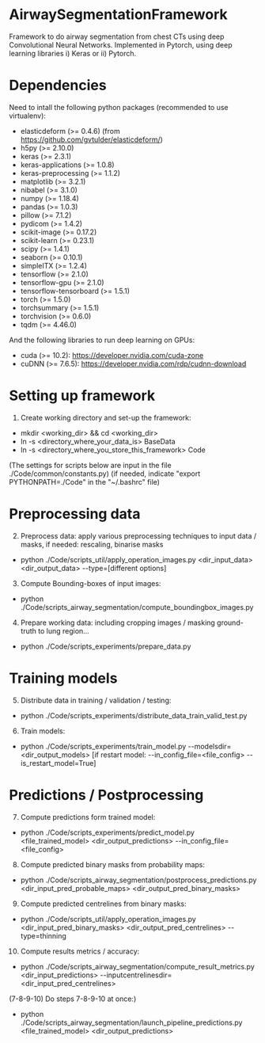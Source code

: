 # AirwaySegmentationFramework
Framework to do airway segmentation from chest CTs using deep Convolutional Neural Networks.
Implemented in Pytorch, using deep learning libraries i) Keras or ii) Pytorch.

# Dependencies
Need to intall the following python packages (recommended to use virtualenv):
- elasticdeform (>= 0.4.6) (from https://github.com/gvtulder/elasticdeform/)
- h5py (>= 2.10.0)
- keras (>= 2.3.1)
- keras-applications (>= 1.0.8)
- keras-preprocessing (>= 1.1.2)
- matplotlib (>= 3.2.1)
- nibabel (>= 3.1.0)
- numpy (>= 1.18.4)
- pandas (>= 1.0.3)
- pillow (>= 7.1.2)
- pydicom (>= 1.4.2)
- scikit-image (>= 0.17.2)
- scikit-learn (>= 0.23.1)
- scipy (>= 1.4.1)
- seaborn (>= 0.10.1)
- simpleITX (>= 1.2.4)
- tensorflow (>= 2.1.0)
- tensorflow-gpu (>= 2.1.0)
- tensorflow-tensorboard (>= 1.5.1)
- torch (>= 1.5.0)
- torchsummary (>= 1.5.1)
- torchvision (>= 0.6.0)
- tqdm (>= 4.46.0)

And the following libraries to run deep learning on GPUs:
- cuda (>= 10.2): https://developer.nvidia.com/cuda-zone
- cuDNN (>= 7.6.5): https://developer.nvidia.com/rdp/cudnn-download

# Setting up framework
1) Create working directory and set-up the framework:
- mkdir <working_dir> && cd <working_dir>
- ln -s <directory_where_your_data_is> BaseData
- ln -s <directory_where_you_store_this_framework> Code

(The settings for scripts below are input in the file ./Code/common/constants.py)
(if needed, indicate "export PYTHONPATH=./Code" in the "~/.bashrc" file)

# Preprocessing data
2) Preprocess data: apply various preprocessing techniques to input data / masks, if needed: rescaling, binarise masks
- python ./Code/scripts_util/apply_operation_images.py <dir_input_data> <dir_output_data> --type=[different options]

3) Compute Bounding-boxes of input images:
- python ./Code/scripts_airway_segmentation/compute_boundingbox_images.py

4) Prepare working data: including cropping images / masking ground-truth to lung region...
- python ./Code/scripts_experiments/prepare_data.py

# Training models
5) Distribute data in training / validation / testing:
- python ./Code/scripts_experiments/distribute_data_train_valid_test.py

6) Train models:
- python ./Code/scripts_experiments/train_model.py --modelsdir=<dir_output_models> [if restart model: --in_config_file=<file_config> --is_restart_model=True]

# Predictions / Postprocessing
7) Compute predictions form trained model:
- python ./Code/scripts_experiments/predict_model.py <file_trained_model> <dir_output_predictions> --in_config_file=<file_config>

8) Compute predicted binary masks from probability maps:
- python ./Code/scripts_airway_segmentation/postprocess_predictions.py <dir_input_pred_probable_maps> <dir_output_pred_binary_masks>

9) Compute predicted centrelines from binary masks:
- python ./Code/scripts_util/apply_operation_images.py <dir_input_pred_binary_masks> <dir_output_pred_centrelines> --type=thinning

10) Compute results metrics / accuracy:
- python ./Code/scripts_airway_segmentation/compute_result_metrics.py <dir_input_predictions> --inputcentrelinesdir=<dir_input_pred_centrelines>

(7-8-9-10) Do steps 7-8-9-10 at once:)
- python ./Code/scripts_airway_segmentation/launch_pipeline_predictions.py <file_trained_model> <dir_output_predictions>
